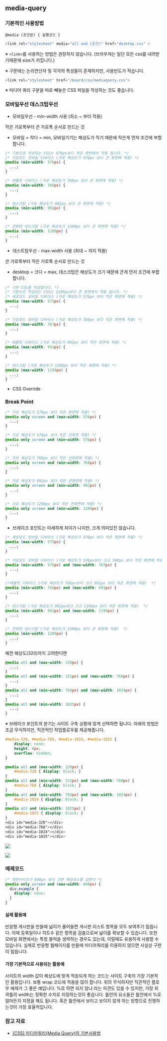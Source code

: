 ## media-query

### 기본적인 사용방법

`@media (조건문) { 실행코드 }`

```js
<link rel="stylesheet" media="all and (조건)" href="desktop.css" >
```

※ `<link>`를 사용하는 방법은 권장하지 않습니다. (브라우져는 일단 모든 css를 내려받기때문에 size가 커집니다.)

※ 구문에는 논리연산자 및 각각의 특성들이 존재하지만, 사용빈도가 적습니다.

```js
<link rel="stylesheet" href="/board/css/mediaquery.css">
```

※ 미디어 쿼리 구분을 따로 빼놓은 CSS 파일을 작성하는 것도 좋습니다.

### 모바일우선 데스크탑우선

- 모바일우선 - min-width 사용 (최소 ~ 부터 적용)

작은 가로폭부터 큰 가로폭 순서로 만드는 것

- 모바일 = 작다 = min, 모바일기기는 해상도가 작기 때문에 작은게 먼저 조건에 부합합니다.

```css
/* 기본으로 작성되는 CSS는 576px보다 작은 화면에서 작동 됩니다. */
/* 가로모드 모바일 디바이스 (가로 해상도가 576px 보다 큰 화면에 적용) */
@media (min-width: 576px) {
  ...;
}

/* 태블릿 디바이스 (가로 해상도가 768px 보다 큰 화면에 적용) */
@media (min-width: 768px) {
  ...;
}

/* 테스크탑 (가로 해상도가 992px 보다 큰 화면에 적용) */
@media (min-width: 992px) {
  ...;
}

/* 큰화면 데스크탑 (가로 해상도가 1200px 보다 큰 화면에 적용) */
@media (min-width: 1200px) {
  ...;
}
```

- 데스트탑우선 - max-width 사용 (최대 ~ 까지 적용)

큰 가로폭부터 작은 가로폭 순서로 만드는 것

- desktop = 크다 = max, 데스크탑은 해상도가 크기 때문에 큰게 먼저 조건에 부합합니다.

```css
/* 기본 CSS를 작성합니다. */
/* 기본으로 작성되는 CSS는 1199px보다 큰 화면에서 작동 됩니다. */
/* 세로모드 모바일 디바이스 (가로 해상도가 576px 보다 작은 화면에 적용) */
@media (max-width: 575px) {
  ...;
}

/* 가로모드 모바일 디바이스 (가로 해상도가 768px 보다 작은 화면에 적용) */
@media (max-width: 767px) {
  ...;
}

/* 태블릿 디바이스 (가로 해상도가 992px 보다 작은 화면에 적용) */
@media (max-width: 991px) {
  ...;
}

/* 테스크탑 (가로 해상도가 1200px 보다 작은 화면에 적용) */
@media (max-width: 1199px) {
  ...;
}
```

- CSS Override

### Break Point

```css
/* 가로 해상도가 576px 보다 작은 화면에 적용) */
@media only screen and (max-width: 576px) {
  ...;
}

/* 가로 해상도가 576px 보다 작은 큰화면 적용) */
@media only screen and (min-width: 576px) {
  ...;
}

/* 가로 해상도가 768px 보다 작은 큰화면에 적용) */
@media only screen and (min-width: 768px) {
  ...;
}

/* 가로 해상도가 992px 보다 작은 큰화면에 적용) */
@media only screen and (min-width: 992px) {
  ...;
}

/* 가로 해상도가 1200px 보다 작은 큰화면에 적용) */
@media only screen and (min-width: 1200px) {
  ...;
}
```

- 브레이크 포인트는 미세하게 차이가 나지만, 크게 의미있진 않습니다.

```css
/* 세로모드 모바일 디바이스 (가로 해상도가 576px 보다 작은 화면에 적용) */
@media (max-width: 575px) {
  ...;
}

/* 가로모드 모바일 디바이스 (가로 해상도가 576px보다 크고 768px 보다 작은 화면에 적용)  */
@media (min-width: 576px) and (max-width: 767px) {
  ...;
}

/*태블릿 디바이스 (가로 해상도가 768px보다 크고 991px 보다 작은 화면에 적용)  */
@media (min-width: 768px) and (max-width: 991px) {
  ...;
}

/* 데스크탑 (가로 해상도가 992px보다 크고 1199px 보다 작은 화면에 적용)  */
@media (min-width: 992px) and (max-width: 1199px) {
  ...;
}

/* 큰화면 데스크탑 (가로 해상도가 1200px 보다 큰 화면에 적용)  */
@media (min-width: 1200px) {
  ...;
}
```

예전 해상도(320)까지 고려한다면

```css
@media all and (max-width: 320px) {
  ...;
}
@media all and (min-width: 321px) and (max-width: 768px) {
  ...;
}
@media all and (min-width: 769px) and (max-width: 1024px) {
  ...;
}
@media all and (min-width: 1025px) {
  ...;
}
```

※ 브레이크 포인트의 분기는 사이트 구축 상황에 맞게 선택하면 됩니다.
아래의 방법은 조금 무식하지만, 직관적인 작업플로우를 제공해줍니다.

```css
#media-320, #media-768, #media-1024, #media-1025 {
    display: none;
    height: 0px;
    overflow: hidden;
}

@media all and (max-width: 320px) {
    #media-320 { display: block; }
}
@media all and (min-width: 321px) and (max-width: 768px) {
    #media-768 { display: block; }
}
@media all and (min-width: 769px) and (max-width: 1024px) {
    #media-1024 { display: block; }
}
@media all and (min-width: 1025px) {
    #media-1025 { display: block; }
}
<div id="media-320"></div>
<div id="media-768"></div>
<div id="media-1024"></div>
<div id="media-1025"></div>
```

![](./web0.jpg)

![](./web1.jpg)

### 예제코드

```css
/* 화면사이즈가 600px 보다 크면 해당요소를 감춘다 */
@media only screen and (max-width: 600px) {
  div.example {
    display: none;
  }
}
```

#### 실제 활용예

반응형 게시판을 만들때 넓이가 줄어들면 게시판 리스트 항목을 모두 보여주기 힘듭니다.
이때 등록일이나 히트수 같은 항목을 감춤으로써 넓이를 확보할 수 있습니다.
또한 모바일 화면에서는 특정 블럭을 생략하는 경우도 있는데, 이럴때도 유용하게 사용할 수 있습니다.
실제로 반응형 웹페이지를 만들때 미디어쿼리를 이용하지 않으면 사실상 구현이 힘듭니다.

#### 가장 기본적으로 사용되는 활용예

사이트의 width 값이 해상도에 맞게 적응되게 하는 코드는 사이트 구축의 가장 기본적인 활용입니다.
보통 wrap 코드에 적용을 많이 합니다.
위의 무식하지만 직관적인 플로우 예제가 그 좋은 예입니다.
%로 하면 되지 않냐 라는 의견도 있을 수 있지만, 가장 외곽틀의 width는 정확한 수치로 지정하는것이 좋습니다.
틀안의 요소들은 틀안에서 %로 얼마든지 지정을 해도 됩니다.
혹은 틀안에서 보이고 보이지 않게 하는 방향으로 진행하는것이 가장 효율적입니다.

### 참고 자료

- [[CSS] 미디어쿼리(Media Query)의 기본사용법](https://log.designichthus.com/11)
